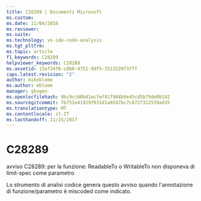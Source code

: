 ```yaml
---
title: C28289 | Documenti Microsoft
ms.custom: 
ms.date: 11/04/2016
ms.reviewer: 
ms.suite: 
ms.technology: vs-ide-code-analysis
ms.tgt_pltfrm: 
ms.topic: article
f1_keywords: C28289
helpviewer_keywords: C28289
ms.assetid: 13af34f6-c8b0-4751-9df5-251322073fff
caps.latest.revision: "2"
author: mikeblome
ms.author: mblome
manager: ghogen
ms.openlocfilehash: 9bc9cc60b41ecfef81f904b9e45cd5b79de0b192
ms.sourcegitcommit: fb751e41929f031d1a9247bc7c8727312539ad35
ms.translationtype: MT
ms.contentlocale: it-IT
ms.lasthandoff: 11/15/2017
---
```

# <a name="c28289"></a>C28289
avviso C28289: per la funzione: ReadableTo o WritableTo non disponeva di limit-spec come parametro  
  
 Lo strumento di analisi codice genera questo avviso quando l'annotazione di funzione/parametro è miscoded come indicato.